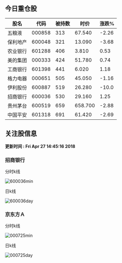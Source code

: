 
## 今日重仓股 

|股名|代码|被持数|时价|涨跌%|
|---|---|---|---|---|
|五粮液|000858|313|67.540|-2.26|
|保利地产|600048|321|13.090|-3.68|
|农业银行|601288|406|3.810|0.53|
|美的集团|000333|424|51.780|0.74|
|工商银行|601398|441|6.020|1.18|
|格力电器|000651|505|45.050|-1.16|
|伊利股份|600887|519|26.280|-10.0|
|招商银行|600036|530|29.160|1.25|
|贵州茅台|600519|659|658.700|-2.88|
|中国平安|601318|691|61.420|-2.69|

## 关注股信息
**更新时间 : Fri Apr 27 14:45:16 2018**
### 招商银行 
分时k线

![600036min](http://image.sinajs.cn/newchart/min/n/sh600036.gif)

日k线

![600036day](http://image.sinajs.cn/newchart/daily/n/sh600036.gif)

### 京东方Ａ 
分时k线

![000725min](http://image.sinajs.cn/newchart/min/n/sz000725.gif)

日k线

![000725day](http://image.sinajs.cn/newchart/daily/n/sz000725.gif)

